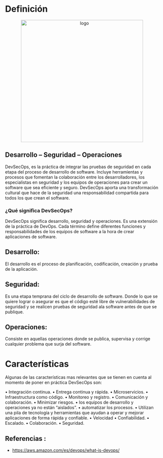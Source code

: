 
# Definición 


<p align="center"><img src="https://github.com/CindyFonck/Devops_23/blob/main/Cindyfonseca/img/dos.png" alt="logo" width="400"/></p>


## Desarrollo – Seguridad – Operaciones

DevSecOps, es la práctica de integrar las pruebas de seguridad en cada etapa del proceso de desarrollo de software. Incluye herramientas y procesos que fomentan la colaboración entre los desarrolladores, los especialistas en seguridad y los equipos de operaciones para crear un software que sea eficiente y seguro. DevSecOps aporta una transformación cultural que hace de la seguridad una responsabilidad compartida para todos los que crean el software.

### **¿Qué significa DevSecOps?**
DevSecOps significa desarrollo, seguridad y operaciones. Es una extensión de la práctica de DevOps. Cada término define diferentes funciones y responsabilidades de los equipos de software a la hora de crear aplicaciones de software.

## **Desarrollo:**
El desarrollo es el proceso de planificación, codificación, creación y prueba de la aplicación.

## **Seguridad:**
Es una etapa temprana del ciclo de desarrollo de software. Donde lo que se quiere lograr o asegurar es que el código esté libre de vulnerabilidades de seguridad y se realicen pruebas de seguridad ala software antes de que se publique. 

## **Operaciones:**
Consiste en aquellas operaciones donde se publica, supervisa y corrige cualquier problema que surja del software.

# Características

Algunas de las características mas relevantes que se tienen en cuenta al momento de poner en práctica DevSecOps son:

•	Integración continua.
•	Entrega continua y rápida.
•	Microservicios.
•	Infraestructura como código.
•	Monitoreo y registro.
•	Comunicación y colaboración.
•	Minimizar riesgos. 
•	los equipos de desarrollo y operaciones ya no están “aislados”.
•	automatizar los procesos.
•	Utilizan una pila de tecnología y herramientas que ayudan a operar y mejorar aplicaciones de forma rápida y   confiable.
•	Velocidad
•	Confiabilidad.
•	Escalado.
•	Colaboración.
•	Seguridad.

## Referencias :

- <https://aws.amazon.com/es/devops/what-is-devops/>



